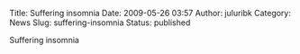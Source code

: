 Title: Suffering insomnia
Date: 2009-05-26 03:57
Author: juluribk
Category: News
Slug: suffering-insomnia
Status: published

Suffering insomnia
